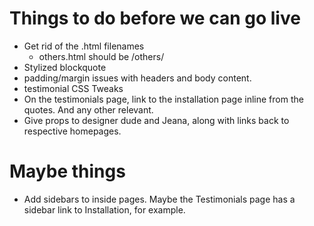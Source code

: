 # Things to do before we can go live

* Get rid of the .html filenames
    * others.html should be /others/
* Stylized blockquote
* padding/margin issues with headers and body content.
* testimonial CSS Tweaks
* On the testimonials page, link to the installation page inline from the quotes.  And any other relevant.
* Give props to designer dude and Jeana, along with links back to respective homepages.

# Maybe things

* Add sidebars to inside pages.  Maybe the Testimonials page has a sidebar link to Installation, for example.
